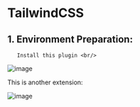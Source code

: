 # TailwindCSS
## 1. Environment Preparation: <br/>
       Install this plugin <br/>
       
![image](https://github.com/user-attachments/assets/2a5fa215-42d3-4ad7-b55a-1dde9dd274ac)

This is another extension:

![image](https://github.com/user-attachments/assets/cb20d014-8ff2-41eb-9654-2e0c207a840a)

